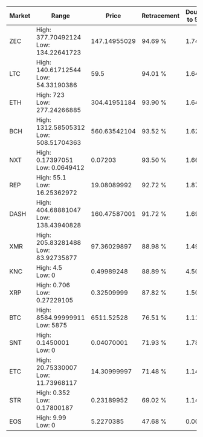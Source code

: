 | Market | Range | Price| Retracement | Doubles to 50% |
| --- | --- | --- | --- | --- |
| ZEC | High: 377.70492124<br />Low: 134.22641723 | 147.14955029 | 94.69 % | 1.74 |
| LTC | High: 140.61712544<br />Low: 54.33190386 | 59.5 | 94.01 % | 1.64 |
| ETH | High: 723<br />Low: 277.24266885 | 304.41951184 | 93.90 % | 1.64 |
| BCH | High: 1312.58505312<br />Low: 508.51704363 | 560.63542104 | 93.52 % | 1.62 |
| NXT | High: 0.17397051<br />Low: 0.0649412 | 0.07203 | 93.50 % | 1.66 |
| REP | High: 55.1<br />Low: 16.25362972 | 19.08089992 | 92.72 % | 1.87 |
| DASH | High: 404.68881047<br />Low: 138.43940828 | 160.47587001 | 91.72 % | 1.69 |
| XMR | High: 205.83281488<br />Low: 83.92735877 | 97.36029897 | 88.98 % | 1.49 |
| KNC | High: 4.5<br />Low: 0 | 0.49989248 | 88.89 % | 4.50 |
| XRP | High: 0.706<br />Low: 0.27229105 | 0.32509999 | 87.82 % | 1.50 |
| BTC | High: 8584.99999911<br />Low: 5875 | 6511.52528 | 76.51 % | 1.11 |
| SNT | High: 0.1450001<br />Low: 0 | 0.04070001 | 71.93 % | 1.78 |
| ETC | High: 20.75330007<br />Low: 11.73968117 | 14.30999997 | 71.48 % | 1.14 |
| STR | High: 0.352<br />Low: 0.17800187 | 0.23189952 | 69.02 % | 1.14 |
| EOS | High: 9.99<br />Low: 0 | 5.2270385 | 47.68 % | 0.00 |
